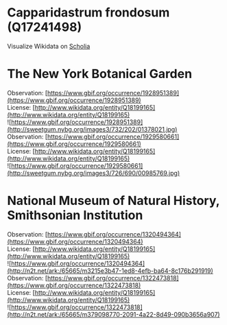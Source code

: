 
Capparidastrum frondosum (Q17241498)
====================================
  
Visualize Wikidata on [Scholia](https://scholia.toolforge.org/taxon/Q17241498)
# The New York Botanical Garden
  
Observation: [https://www.gbif.org/occurrence/1928951389](https://www.gbif.org/occurrence/1928951389)  
License: [http://www.wikidata.org/entity/Q18199165](http://www.wikidata.org/entity/Q18199165)  
![https://www.gbif.org/occurrence/1928951389](http://sweetgum.nybg.org/images3/732/202/01378021.jpg)  
Observation: [https://www.gbif.org/occurrence/1929580661](https://www.gbif.org/occurrence/1929580661)  
License: [http://www.wikidata.org/entity/Q18199165](http://www.wikidata.org/entity/Q18199165)  
![https://www.gbif.org/occurrence/1929580661](http://sweetgum.nybg.org/images3/726/690/00985769.jpg)
# National Museum of Natural History, Smithsonian Institution
  
Observation: [https://www.gbif.org/occurrence/1320494364](https://www.gbif.org/occurrence/1320494364)  
License: [http://www.wikidata.org/entity/Q18199165](http://www.wikidata.org/entity/Q18199165)  
![https://www.gbif.org/occurrence/1320494364](http://n2t.net/ark:/65665/m3215e3b47-1ed8-4efb-ba64-8c176b291919)  
Observation: [https://www.gbif.org/occurrence/1322473818](https://www.gbif.org/occurrence/1322473818)  
License: [http://www.wikidata.org/entity/Q18199165](http://www.wikidata.org/entity/Q18199165)  
![https://www.gbif.org/occurrence/1322473818](http://n2t.net/ark:/65665/m379098770-2091-4a22-8d49-090b3656a907)